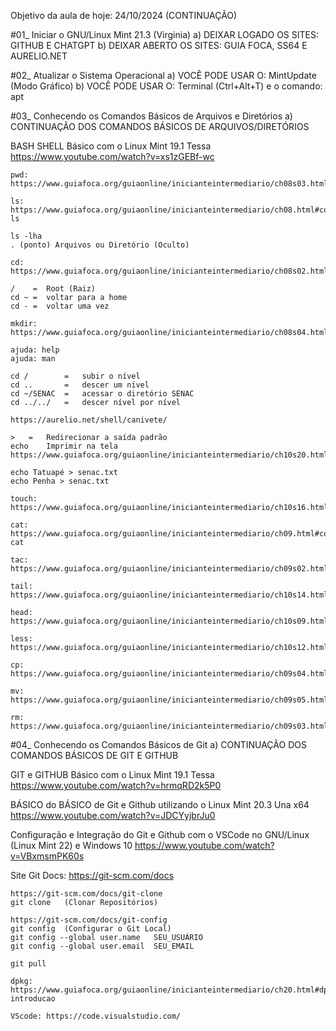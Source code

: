 Objetivo da aula de hoje: 24/10/2024 (CONTINUAÇÃO)

#01_ Iniciar o GNU/Linux Mint 21.3 (Virginia)
a) DEIXAR LOGADO OS SITES: GITHUB E CHATGPT
b) DEIXAR ABERTO OS SITES: GUIA FOCA, SS64 E AURELIO.NET

#02_ Atualizar o Sistema Operacional
a) VOCÊ PODE USAR O: MintUpdate (Modo Gráfico)
b) VOCÊ PODE USAR O: Terminal (Ctrl+Alt+T) e o comando: apt

#03_ Conhecendo os Comandos Básicos de Arquivos e Diretórios
a) CONTINUAÇÃO DOS COMANDOS BÁSICOS DE ARQUIVOS/DIRETÓRIOS

BASH SHELL Básico com o Linux Mint 19.1 Tessa
https://www.youtube.com/watch?v=xs1zGEBf-wc

	pwd:	https://www.guiafoca.org/guiaonline/inicianteintermediario/ch08s03.html
	
	ls: https://www.guiafoca.org/guiaonline/inicianteintermediario/ch08.html#comando-ls
	
	ls -lha
	. (ponto) Arquivos ou Diretório (Oculto)
	
	cd: https://www.guiafoca.org/guiaonline/inicianteintermediario/ch08s02.html
	
	/	 =	Root (Raiz)
	cd ~ =	voltar para a home
	cd - =	voltar uma vez
	
	mkdir: 
	https://www.guiafoca.org/guiaonline/inicianteintermediario/ch08s04.html
	
	ajuda: help
	ajuda: man
	
	cd / 		=	subir o nível
	cd ..		=	descer um nível
	cd ~/SENAC	=	acessar o diretório SENAC
	cd ../../ 	= 	descer nível por nível

	https://aurelio.net/shell/canivete/
	
	> 	=	Redirecionar a saída padrão
	echo	Imprimir na tela https://www.guiafoca.org/guiaonline/inicianteintermediario/ch10s20.html
	
	echo Tatuapé > senac.txt 
	echo Penha > senac.txt 
	
	touch:	https://www.guiafoca.org/guiaonline/inicianteintermediario/ch10s16.html
	
	cat: https://www.guiafoca.org/guiaonline/inicianteintermediario/ch09.html#comandos-cat
	
	tac: https://www.guiafoca.org/guiaonline/inicianteintermediario/ch09s02.html
	
	tail: https://www.guiafoca.org/guiaonline/inicianteintermediario/ch10s14.html
	
	head: https://www.guiafoca.org/guiaonline/inicianteintermediario/ch10s09.html
	
	less: https://www.guiafoca.org/guiaonline/inicianteintermediario/ch10s12.html
	
	cp: https://www.guiafoca.org/guiaonline/inicianteintermediario/ch09s04.html

	mv: https://www.guiafoca.org/guiaonline/inicianteintermediario/ch09s05.html
	
	rm: https://www.guiafoca.org/guiaonline/inicianteintermediario/ch09s03.html
	
#04_ Conhecendo os Comandos Básicos de Git
a) CONTINUAÇÃO DOS COMANDOS BÁSICOS DE GIT E GITHUB

GIT e GITHUB Básico com o Linux Mint 19.1 Tessa
https://www.youtube.com/watch?v=hrmqRD2k5P0

BÁSICO do BÁSICO de Git e Github utilizando o Linux Mint 20.3 Una x64
https://www.youtube.com/watch?v=JDCYyjbrJu0

Configuração e Integração do Git e Github com o VSCode no GNU/Linux (Linux Mint 22) e Windows 10 
https://www.youtube.com/watch?v=VBxmsmPK60s

Site Git Docs: https://git-scm.com/docs

	https://git-scm.com/docs/git-clone
	git clone	(Clonar Repositórios)
	
	https://git-scm.com/docs/git-config
	git config	(Configurar o Git Local)
	git config --global user.name	SEU_USUÁRIO
	git config --global user.email	SEU_EMAIL
	
	git pull
	
	dpkg: https://www.guiafoca.org/guiaonline/inicianteintermediario/ch20.html#dpkg-introducao
	
	VScode: https://code.visualstudio.com/
	
	
	
